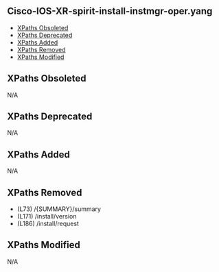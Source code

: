 ## Cisco-IOS-XR-spirit-install-instmgr-oper.yang

- [XPaths Obsoleted](#xpaths-obsoleted)
- [XPaths Deprecated](#xpaths-deprecated)
- [XPaths Added](#xpaths-added)
- [XPaths Removed](#xpaths-removed)
- [XPaths Modified](#xpaths-modified)

## XPaths Obsoleted

N/A

## XPaths Deprecated

N/A

## XPaths Added

N/A

## XPaths Removed

- (L73)	/{SUMMARY}/summary
- (L171)	/install/version
- (L186)	/install/request

## XPaths Modified

N/A

